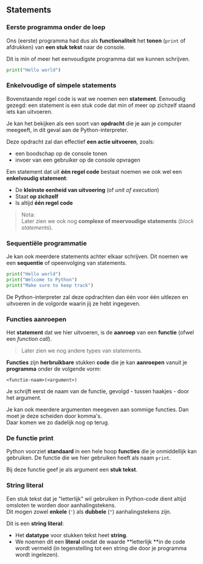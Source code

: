 ## Statements

### Eerste programma onder de loep

Ons (eerste) programma had dus als **functionaliteit** het **tonen** (`print` of afdrukken) van **een stuk tekst** naar de console.

Dit is min of meer het eenvoudigste programma dat we kunnen schrijven.

~~~python
print("Hello world")
~~~

### Enkelvoudige of simpele statements

Bovenstaande regel code is wat we noemen een **statement**. Eenvoudig gezegd: een statement is een stuk code dat min of meer op zichzelf staand iets kan uitvoeren.

Je kan het bekijken als een soort van **opdracht** die je aan je computer meegeeft, in dit geval aan de Python-interpreter.

Deze opdracht zal dan effectief **een actie uitvoeren**, zoals:
        
* een boodschap op de console tonen
* invoer van een gebruiker op de console opvragen

Een statement dat uit **één regel code** bestaat noemen we ook wel een **enkelvoudig statement**:

* De **kleinste eenheid van uitvoering** (of *unit of execution*)
* Staat **op zichzelf**
* Is altijd **één regel code**

> Nota:  
> Later zien we ook nog **complexe of meervoudige statements** (*block statements*).

### Sequentiële programmatie

Je kan ook meerdere statements achter elkaar schrijven. Dit noemen we een **sequentie** of opeenvolging van statements.

~~~python
print("Hello world")
print("Welcome to Python")
print("Make sure to keep track")
~~~

De Python-interpreter zal deze opdrachten dan één voor één uitlezen en uitvoeren in de volgorde waarin jij ze hebt ingegeven.

### Functies aanroepen

Het **statement** dat we hier uitvoeren, is de **aanroep** van een **functie** (ofwel een *function call*).  

> Later zien we nog andere types van statements.

**Functies** zijn **herbruikbare** stukken **code** die je kan **aanroepen** vanuit je **programma** onder de volgende vorm: 

~~~
<functie-naam>(<argument>)
~~~

Je schrijft eerst de naam van de functie, gevolgd - tussen haakjes - door het argument.  

Je kan ook meerdere argumenten meegeven aan sommige functies. Dan moet je deze scheiden door komma's.  
Daar komen we zo dadelijk nog op terug.

### De functie print

Python voorziet **standaard** in een hele hoop **functies** die je onmiddellijk kan gebruiken.
De functie die we hier gebruiken heeft als naam `print`.  

Bij deze functie geef je als argument een **stuk tekst**.  

### String literal

Een stuk tekst dat je "letterlijk" wil gebruiken in Python-code dient altijd omsloten te worden door aanhalingstekens.  
Dit mogen zowel **enkele** (`'`) als **dubbele** (`"`) aanhalingstekens zijn.  

Dit is een **string literal**:

* Het **datatype** voor stukken tekst heet **string**.
* We noemen dit een **literal** omdat de waarde **letterlijk **in de code wordt vermeld
  (in tegenstelling tot een string die door je programma wordt ingelezen).

